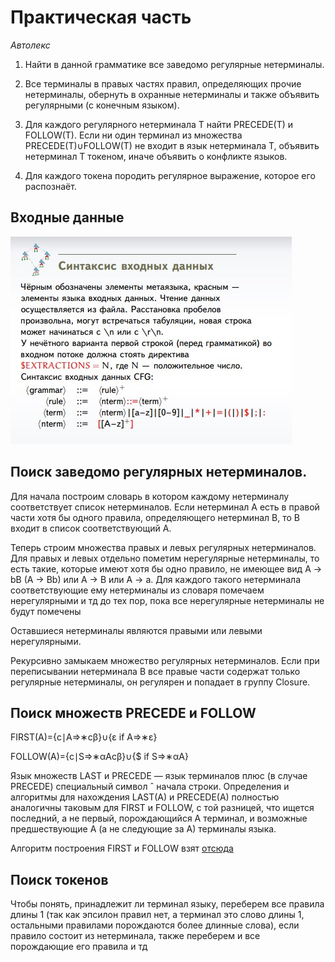 # Практическая часть
*Автолекс*

1. Найти в данной грамматике все заведомо регулярные
   нетерминалы.
   
2. Все терминалы в правых частях правил, определяющих
   прочие нетерминалы, обернуть в охранные нетерминалы и
   также объявить регулярными (с конечным языком).
   
3. Для каждого регулярного нетерминала T найти
   PRECEDE(T) и FOLLOW(T). Если ни один терминал из
   множества PRECEDE(T)∪FOLLOW(T) не входит в язык
   нетерминала T, объявить нетерминал T токеном, иначе
   объявить о конфликте языков.
   
4. Для каждого токена породить регулярное выражение,
   которое его распознаёт.
## Входные данные
![ ](../img/cfg_syntax_1.jpg)

## Поиск заведомо регулярных нетерминалов.
Для начала построим словарь в котором каждому нетерминалу соответствует список нетерминалов. 
Если нетерминал A есть в правой части хотя бы одного правила, определяющего нетерминал B, то B входит в список соответствующий A.

Теперь строим множества правых и левых регулярных нетерминалов. Для правых и левых отдельно пометим нерегулярные нетерминалы, 
то есть такие, которые имеют хотя бы одно правило, не имеющее вид A -> bB (A -> Bb) или A -> B или A -> a. Для каждого такого нетерминала 
соответствующие ему нетерминалы из словаря помечаем нерегулярными и тд до тех пор, пока все нерегулярные нетерминалы не будут помечены

Оставшиеся нетерминалы являются правыми или левыми нерегулярными.

Рекурсивно замыкаем множество регулярных нетерминалов. Если при переписывании
нетерминала B все правые части содержат только регулярные нетерминалы, он регулярен и попадает в группу Closure.

## Поиск множеств PRECEDE и FOLLOW

FIRST(A)={c∣A⇒∗cβ}∪{ε if A⇒∗ε}

FOLLOW(A)={c∣S⇒∗αAcβ}∪{$ if S⇒∗αA}

Язык множеств LAST и PRECEDE — язык терминалов плюс (в случае
PRECEDE) специальный символ ˆ начала строки.
Определения и алгоритмы для нахождения LAST(A) и
PRECEDE(A) полностью аналогичны таковым для FIRST
и FOLLOW, с той разницей, что ищется последний, а не
первый, порождающийся A терминал, и возможные
предшествующие A (а не следующие за A) терминалы
языка.

Алгоритм построения FIRST и FOLLOW взят [отсюда](https://neerc.ifmo.ru/wiki/index.php?title=%D0%9F%D0%BE%D1%81%D1%82%D1%80%D0%BE%D0%B5%D0%BD%D0%B8%D0%B5_FIRST_%D0%B8_FOLLOW)

## Поиск токенов

Чтобы понять, принадлежит ли терминал языку, переберем все правила длины 1 (так как эпсилон правил нет, а терминал это слово длины 1,
остальными правилами порождаются более длинные слова), если правило состоит из нетерминала, также переберем и все порождающие его правила и тд